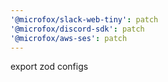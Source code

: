 ```yaml
---
'@microfox/slack-web-tiny': patch
'@microfox/discord-sdk': patch
'@microfox/aws-ses': patch
---
```


export zod configs
